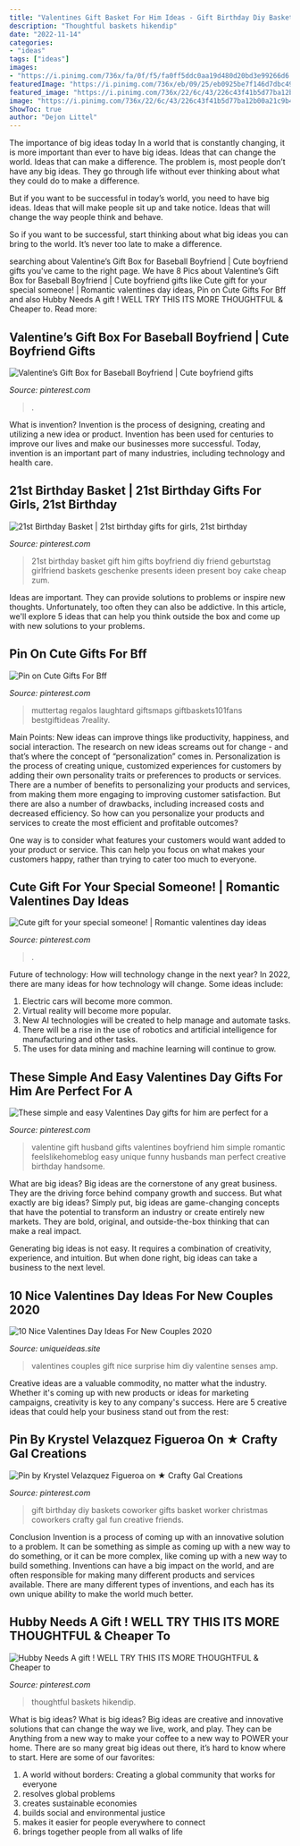 ```yaml
---
title: "Valentines Gift Basket For Him Ideas - Gift Birthday Diy Baskets Coworker Gifts Basket Worker Christmas Coworkers Crafty Gal Fun Creative Friends"
description: "Thoughtful baskets hikendip"
date: "2022-11-14"
categories:
- "ideas"
tags: ["ideas"]
images:
- "https://i.pinimg.com/736x/fa/0f/f5/fa0ff5ddc0aa19d480d20bd3e99266d6.jpg"
featuredImage: "https://i.pinimg.com/736x/eb/09/25/eb0925be7f146d7dbc49a048b201f67b--st-birthday-basket-boy-st-birthday-gift.jpg"
featured_image: "https://i.pinimg.com/736x/22/6c/43/226c43f41b5d77ba12b00a21c9b4a332.jpg"
image: "https://i.pinimg.com/736x/22/6c/43/226c43f41b5d77ba12b00a21c9b4a332.jpg"
ShowToc: true
author: "Dejon Littel"
---
```



The importance of big ideas today
In a world that is constantly changing, it is more important than ever to have big ideas. Ideas that can change the world. Ideas that can make a difference.
The problem is, most people don’t have any big ideas. They go through life without ever thinking about what they could do to make a difference.

But if you want to be successful in today’s world, you need to have big ideas. Ideas that will make people sit up and take notice. Ideas that will change the way people think and behave.

So if you want to be successful, start thinking about what big ideas you can bring to the world. It’s never too late to make a difference.

	

		
searching about Valentine’s Gift Box for Baseball Boyfriend | Cute boyfriend gifts you've came to the right page. We have 8 Pics about Valentine’s Gift Box for Baseball Boyfriend | Cute boyfriend gifts like Cute gift for your special someone! | Romantic valentines day ideas, Pin on Cute Gifts For Bff and also Hubby Needs A gift ! WELL TRY THIS ITS MORE THOUGHTFUL &amp; Cheaper to. Read more:
		
    
## Valentine’s Gift Box For Baseball Boyfriend | Cute Boyfriend Gifts

<img loading=lazy src="https://i.pinimg.com/736x/5d/4c/54/5d4c544a7696593cfd4c0e3d809241cd.jpg" onerror="this.onerror=null;this.src='https://tse4.mm.bing.net/th?id=OIP.A_lJxPI-HvMjyrsEbZzsgAHaJ3&amp;pid=15.1';" alt="Valentine’s Gift Box for Baseball Boyfriend | Cute boyfriend gifts">

_Source: pinterest.com_

>. 

	

What is invention?
Invention is the process of designing, creating and utilizing a new idea or product. Invention has been used for centuries to improve our lives and make our businesses more successful. Today, invention is an important part of many industries, including technology and health care.

    
## 21st Birthday Basket | 21st Birthday Gifts For Girls, 21st Birthday

<img loading=lazy src="https://i.pinimg.com/736x/eb/09/25/eb0925be7f146d7dbc49a048b201f67b--st-birthday-basket-boy-st-birthday-gift.jpg" onerror="this.onerror=null;this.src='https://tse4.mm.bing.net/th?id=OIP.etjduVcONF9yIDI3K2QZSAHaNK&amp;pid=15.1';" alt="21st Birthday Basket | 21st birthday gifts for girls, 21st birthday">

_Source: pinterest.com_

>21st birthday basket gift him gifts boyfriend diy friend geburtstag girlfriend baskets geschenke presents ideen present boy cake cheap zum. 

	

Ideas are important. They can provide solutions to problems or inspire new thoughts. Unfortunately, too often they can also be addictive. In this article, we'll explore 5 ideas that can help you think outside the box and come up with new solutions to your problems.

    
## Pin On Cute Gifts For Bff

<img loading=lazy src="https://i.pinimg.com/736x/22/6c/43/226c43f41b5d77ba12b00a21c9b4a332.jpg" onerror="this.onerror=null;this.src='https://tse1.mm.bing.net/th?id=OIP._7NpD02wVoHs8CIPHDR1LwAAAA&amp;pid=15.1';" alt="Pin on Cute Gifts For Bff">

_Source: pinterest.com_

>muttertag regalos laughtard giftsmaps giftbaskets101fans bestgiftideas 7reality. 

	

Main Points: New ideas can improve things like productivity, happiness, and social interaction.
The research on new ideas screams out for change - and that’s where the concept of “personalization” comes in. Personalization is the process of creating unique, customized experiences for customers by adding their own personality traits or preferences to products or services.
There are a number of benefits to personalizing your products and services, from making them more engaging to improving customer satisfaction. But there are also a number of drawbacks, including increased costs and decreased efficiency. So how can you personalize your products and services to create the most efficient and profitable outcomes?

One way is to consider what features your customers would want added to your product or service. This can help you focus on what makes your customers happy, rather than trying to cater too much to everyone.

    
## Cute Gift For Your Special Someone! | Romantic Valentines Day Ideas

<img loading=lazy src="https://i.pinimg.com/736x/26/84/c9/2684c91f08cc67f15337b53bf12fd132--romantic-valentines-day-ideas-romantic-ideas.jpg" onerror="this.onerror=null;this.src='https://tse2.mm.bing.net/th?id=OIP.Cz-QPaNDK6GK-Q-9FYF5NwHaJ3&amp;pid=15.1';" alt="Cute gift for your special someone! | Romantic valentines day ideas">

_Source: pinterest.com_

>. 

	

Future of technology: How will technology change in the next year?
In 2022, there are many ideas for how technology will change. Some ideas include:
1. Electric cars will become more common.
2. Virtual reality will become more popular. 
3. New AI technologies will be created to help manage and automate tasks. 
4. There will be a rise in the use of robotics and artificial intelligence for manufacturing and other tasks. 
5. The uses for data mining and machine learning will continue to grow.

    
## These Simple And Easy Valentines Day Gifts For Him Are Perfect For A

<img loading=lazy src="https://i.pinimg.com/736x/fa/0f/f5/fa0ff5ddc0aa19d480d20bd3e99266d6.jpg" onerror="this.onerror=null;this.src='https://tse3.mm.bing.net/th?id=OIP.0isU22mDB9lUuRZ3VSshhAHaLH&amp;pid=15.1';" alt="These simple and easy Valentines Day gifts for him are perfect for a">

_Source: pinterest.com_

>valentine gift husband gifts valentines boyfriend him simple romantic feelslikehomeblog easy unique funny husbands man perfect creative birthday handsome. 

	

What are big ideas?
Big ideas are the cornerstone of any great business. They are the driving force behind company growth and success. But what exactly are big ideas?
Simply put, big ideas are game-changing concepts that have the potential to transform an industry or create entirely new markets. They are bold, original, and outside-the-box thinking that can make a real impact.

Generating big ideas is not easy. It requires a combination of creativity, experience, and intuition. But when done right, big ideas can take a business to the next level.

    
## 10 Nice Valentines Day Ideas For New Couples 2020

<img loading=lazy src="https://www.uniqueideas.site/wp-content/uploads/valentines-day-surprise-for-him-5-senses-diy-pinterest-gift.jpg" onerror="this.onerror=null;this.src='https://tse2.mm.bing.net/th?id=OIP.BUhA1Fvq2ifLLcHIez0bmwHaJ4&amp;pid=15.1';" alt="10 Nice Valentines Day Ideas For New Couples 2020">

_Source: uniqueideas.site_

>valentines couples gift nice surprise him diy valentine senses amp. 

	

Creative ideas are a valuable commodity, no matter what the industry. Whether it's coming up with new products or ideas for marketing campaigns, creativity is key to any company's success. Here are 5 creative ideas that could help your business stand out from the rest: 

    
## Pin By Krystel Velazquez Figueroa On ★ Crafty Gal Creations

<img loading=lazy src="https://i.pinimg.com/736x/d5/76/9c/d5769c741f1c8a39c3171eb7ed4321a6--diy-birthday-gift-birthday-gift-baskets.jpg" onerror="this.onerror=null;this.src='https://tse4.mm.bing.net/th?id=OIP.nShNIVtWo4TI3ONwhoaHGgHaJ4&amp;pid=15.1';" alt="Pin by Krystel Velazquez Figueroa on ★ Crafty Gal Creations">

_Source: pinterest.com_

>gift birthday diy baskets coworker gifts basket worker christmas coworkers crafty gal fun creative friends. 

	

Conclusion
Invention is a process of coming up with an innovative solution to a problem. It can be something as simple as coming up with a new way to do something, or it can be more complex, like coming up with a new way to build something. Inventions can have a big impact on the world, and are often responsible for making many different products and services available. There are many different types of inventions, and each has its own unique ability to make the world much better.

    
## Hubby Needs A Gift ! WELL TRY THIS ITS MORE THOUGHTFUL &amp; Cheaper To

<img loading=lazy src="https://i.pinimg.com/736x/8b/9d/55/8b9d55dad42103febc942c52dcac40fa.jpg" onerror="this.onerror=null;this.src='https://tse2.mm.bing.net/th?id=OIP.kqfDuLe1ewx1jpihsPPp8gHaJ4&amp;pid=15.1';" alt="Hubby Needs A gift ! WELL TRY THIS ITS MORE THOUGHTFUL &amp; Cheaper to">

_Source: pinterest.com_

>thoughtful baskets hikendip. 

	

What is big ideas?
What is big ideas? Big ideas are creative and innovative solutions that can change the way we live, work, and play. They can be Anything from a new way to make your coffee to a new way to POWER your home. There are so many great big ideas out there, it’s hard to know where to start. Here are some of our favorites: 
1. A world without borders: Creating a global community that works for everyone 
2. resolves global problems 
3. creates sustainable economies 
4. builds social and environmental justice  
5. makes it easier for people everywhere to connect 
6. brings together people from all walks of life 

